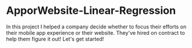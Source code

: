 # ApporWebsite-Linear-Regression
In this project I helped a company decide whether to focus their efforts on their mobile app experience or their website. They've hired on contract to help them figure it out! Let's get started!
